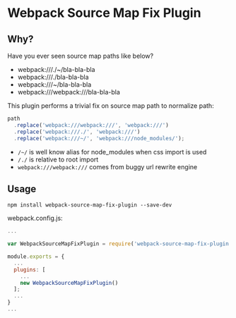 # Webpack Source Map Fix Plugin #

## Why? ##

Have you ever seen source map paths like below?

- webpack:///./~/bla-bla-bla
- webpack:///./bla-bla-bla
- webpack:///~/bla-bla-bla
- webpack:///webpack:///bla-bla-bla

This plugin performs a trivial fix on source map path to normalize path:

```javascript
path
  .replace('webpack:///webpack:///', 'webpack:///')
  .replace('webpack:///./', 'webpack:///')
  .replace('webpack:///~/', 'webpack:///node_modules/');
```

- `/~/` is well know alias for node_modules when css import is used
- `/./` is relative to root import
- `webpack:///webpack:///` comes from buggy url rewrite engine

## Usage ##

```shell
npm install webpack-source-map-fix-plugin --save-dev
```

webpack.config.js:

```javascript
...

var WebpackSourceMapFixPlugin = require('webpack-source-map-fix-plugin');

module.exports = {
  ...
  plugins: [
    ...
    new WebpackSourceMapFixPlugin()
  ];
  ...
}
...
